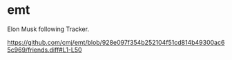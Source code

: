 # emt
Elon Musk following Tracker.

https://github.com/cmj/emt/blob/928e097f354b252104f51cd814b49300ac65c969/friends.diff#L1-L50

